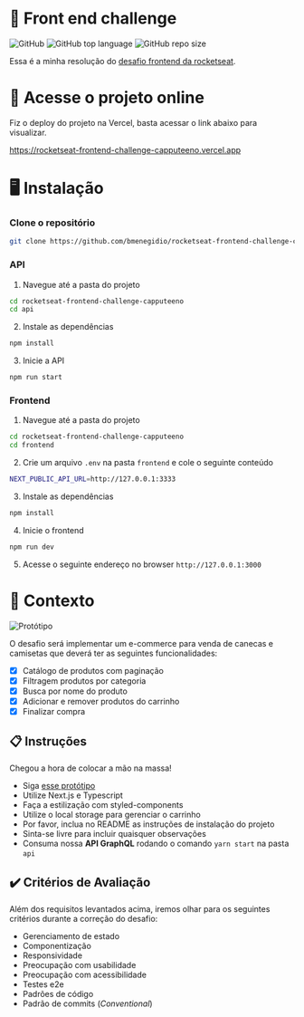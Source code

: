 # 🚀 Front end challenge

![GitHub](https://img.shields.io/github/license/bmenegidio/rocketseat-frontend-challenge-capputeeno?style=flat-square)
![GitHub top language](https://img.shields.io/github/languages/top/bmenegidio/rocketseat-frontend-challenge-capputeeno)
![GitHub repo size](https://img.shields.io/github/repo-size/bmenegidio/rocketseat-frontend-challenge-capputeeno)

Essa é a minha resolução do [desafio frontend da rocketseat](https://github.com/Rocketseat/frontend-challenge).

# 🔗 Acesse o projeto online

Fiz o deploy do projeto na Vercel, basta acessar o link abaixo para visualizar.

https://rocketseat-frontend-challenge-capputeeno.vercel.app

# 🖥️ Instalação

### Clone o repositório
```bash
git clone https://github.com/bmenegidio/rocketseat-frontend-challenge-capputeeno.git
```

### API

1. Navegue até a pasta do projeto

```bash
cd rocketseat-frontend-challenge-capputeeno
cd api
```

2. Instale as dependências

```bash
npm install
```

3. Inicie a API
```bash
npm run start
```

### Frontend

1. Navegue até a pasta do projeto

```bash
cd rocketseat-frontend-challenge-capputeeno
cd frontend
```

2. Crie um arquivo `.env` na pasta `frontend` e cole o seguinte conteúdo
```bash
NEXT_PUBLIC_API_URL=http://127.0.0.1:3333
```


3. Instale as dependências

```bash
npm install
```

4. Inicie o frontend
```bash
npm run dev
```

5. Acesse o seguinte endereço no browser `http://127.0.0.1:3000`

# 🧠 Contexto

![Protótipo](https://storage.googleapis.com/xesque-dev/challenge-images/prototipo.png?42)

O desafio será implementar um e-commerce para venda de canecas e camisetas que deverá ter as seguintes funcionalidades:
- [X] Catálogo de produtos com paginação
- [X] Filtragem produtos por categoria
- [X] Busca por nome do produto
- [X] Adicionar e remover produtos do carrinho
- [X] Finalizar compra

## 📋 Instruções

Chegou a hora de colocar a mão na massa!

- Siga [esse protótipo](https://www.figma.com/file/rET9F2CeUEJdiVN7JRu993/E-commerce---capputeeno?node-id=680%3A6449)
- Utilize Next.js e Typescript
- Faça a estilização com styled-components
- Utilize o local storage para gerenciar o carrinho
- Por favor, inclua no README as instruções de instalação do projeto
- Sinta-se livre para incluir quaisquer observações
- Consuma nossa **API GraphQL** rodando o comando `yarn start` na pasta `api`

## ✔️ Critérios de Avaliação

Além dos requisitos levantados acima, iremos olhar para os seguintes critérios durante a correção do desafio:

- Gerenciamento de estado
- Componentização
- Responsividade
- Preocupação com usabilidade
- Preocupação com acessibilidade
- Testes e2e
- Padrões de código
- Padrão de commits (_Conventional_)
